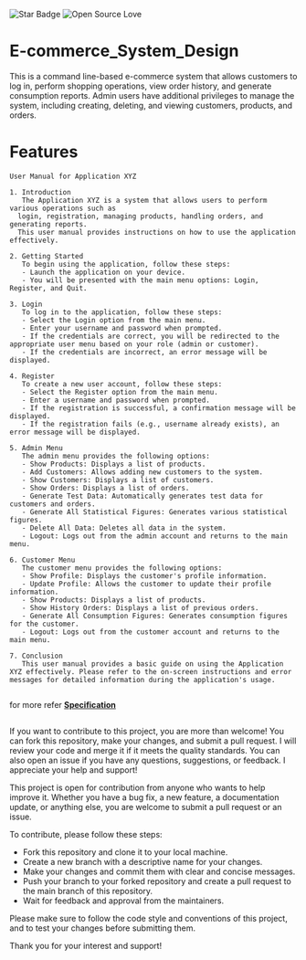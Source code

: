 ![Star Badge](https://img.shields.io/static/v1?label=%F0%9F%8C%9F&message=If%20Useful&style=style=flat&color=BC4E99)
![Open Source Love](https://badges.frapsoft.com/os/v1/open-source.svg?v=103)
# E-commerce_System_Design


This is a command line-based e-commerce system that allows customers to log in, perform shopping operations, view order history, and generate consumption reports. Admin users have additional privileges to manage the system, including creating, deleting, and viewing customers, products, and orders.

# Features
```
User Manual for Application XYZ

1. Introduction
   The Application XYZ is a system that allows users to perform various operations such as
  login, registration, managing products, handling orders, and generating reports.
  This user manual provides instructions on how to use the application effectively.

2. Getting Started
   To begin using the application, follow these steps:
   - Launch the application on your device.
   - You will be presented with the main menu options: Login, Register, and Quit.

3. Login
   To log in to the application, follow these steps:
   - Select the Login option from the main menu.
   - Enter your username and password when prompted.
   - If the credentials are correct, you will be redirected to the appropriate user menu based on your role (admin or customer).
   - If the credentials are incorrect, an error message will be displayed.

4. Register
   To create a new user account, follow these steps:
   - Select the Register option from the main menu.
   - Enter a username and password when prompted.
   - If the registration is successful, a confirmation message will be displayed.
   - If the registration fails (e.g., username already exists), an error message will be displayed.

5. Admin Menu
   The admin menu provides the following options:
   - Show Products: Displays a list of products.
   - Add Customers: Allows adding new customers to the system.
   - Show Customers: Displays a list of customers.
   - Show Orders: Displays a list of orders.
   - Generate Test Data: Automatically generates test data for customers and orders.
   - Generate All Statistical Figures: Generates various statistical figures.
   - Delete All Data: Deletes all data in the system.
   - Logout: Logs out from the admin account and returns to the main menu.

6. Customer Menu
   The customer menu provides the following options:
   - Show Profile: Displays the customer's profile information.
   - Update Profile: Allows the customer to update their profile information.
   - Show Products: Displays a list of products.
   - Show History Orders: Displays a list of previous orders.
   - Generate All Consumption Figures: Generates consumption figures for the customer.
   - Logout: Logs out from the customer account and returns to the main menu.

7. Conclusion
   This user manual provides a basic guide on using the Application XYZ effectively. Please refer to the on-screen instructions and error messages for detailed information during the application's usage.


```
 
for more refer **[Specification](https://github.com/Kool-Cool/E-commerce_System_Design/blob/main/Specification.docx%20(1).pdf)**

## 
If you want to contribute to this project, you are more than welcome! You can fork this repository, make your changes, and submit a pull request. I will review your code and merge it if it meets the quality standards. You can also open an issue if you have any questions, suggestions, or feedback. I appreciate your help and support!

This project is open for contribution from anyone who wants to help improve it. Whether you have a bug fix, a new feature, a documentation update, or anything else, you are welcome to submit a pull request or an issue.


To contribute, please follow these steps:

- Fork this repository and clone it to your local machine.
- Create a new branch with a descriptive name for your changes.
- Make your changes and commit them with clear and concise messages.
- Push your branch to your forked repository and create a pull request to the main branch of this repository.
- Wait for feedback and approval from the maintainers.

Please make sure to follow the code style and conventions of this project, and to test your changes before submitting them.

Thank you for your interest and support!
